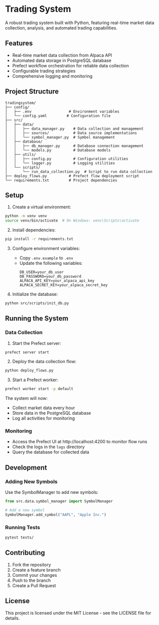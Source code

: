 # Trading System

A robust trading system built with Python, featuring real-time market data collection, analysis, and automated trading capabilities.

## Features

- Real-time market data collection from Alpaca API
- Automated data storage in PostgreSQL database
- Prefect workflow orchestration for reliable data collection
- Configurable trading strategies
- Comprehensive logging and monitoring

## Project Structure

```
tradingsystem/
├── config/
│   ├── .env                 # Environment variables
│   └── config.yaml         # Configuration file
├── src/
│   ├── data/
│   │   ├── data_manager.py    # Data collection and management
│   │   ├── sources/           # Data source implementations
│   │   └── symbol_manager.py  # Symbol management
│   ├── database/
│   │   ├── db_manager.py      # Database connection management
│   │   └── models.py          # Database models
│   ├── utils/
│   │   ├── config.py          # Configuration utilities
│   │   └── logger.py          # Logging utilities
│   └── scripts/
│       └── run_data_collection.py  # Script to run data collection
├── deploy_flows.py          # Prefect flow deployment script
└── requirements.txt         # Project dependencies
```

## Setup

1. Create a virtual environment:
```bash
python -m venv venv
source venv/bin/activate  # On Windows: venv\Scripts\activate
```

2. Install dependencies:
```bash
pip install -r requirements.txt
```

3. Configure environment variables:
   - Copy `.env.example` to `.env`
   - Update the following variables:
     ```
     DB_USER=your_db_user
     DB_PASSWORD=your_db_password
     ALPACA_API_KEY=your_alpaca_api_key
     ALPACA_SECRET_KEY=your_alpaca_secret_key
     ```

4. Initialize the database:
```bash
python src/scripts/init_db.py
```

## Running the System

### Data Collection

1. Start the Prefect server:
```bash
prefect server start
```

2. Deploy the data collection flow:
```bash
python deploy_flows.py
```

3. Start a Prefect worker:
```bash
prefect worker start -p default
```

The system will now:
- Collect market data every hour
- Store data in the PostgreSQL database
- Log all activities for monitoring

### Monitoring

- Access the Prefect UI at http://localhost:4200 to monitor flow runs
- Check the logs in the `logs` directory
- Query the database for collected data

## Development

### Adding New Symbols

Use the SymbolManager to add new symbols:
```python
from src.data.symbol_manager import SymbolManager

# Add a new symbol
SymbolManager.add_symbol("AAPL", "Apple Inc.")
```

### Running Tests

```bash
pytest tests/
```

## Contributing

1. Fork the repository
2. Create a feature branch
3. Commit your changes
4. Push to the branch
5. Create a Pull Request

## License

This project is licensed under the MIT License - see the LICENSE file for details. 